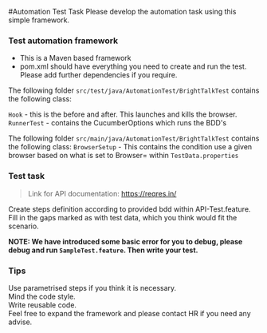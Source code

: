#Automation Test Task
Please develop the automation task using this simple framework.

### Test automation framework
- This is a Maven based framework
- pom.xml should have everything you need to create and run the test. Please add further dependencies if you require.

The following folder `src/test/java/AutomationTest/BrightTalkTest` contains the following class:

`Hook` - this is the before and after. This launches and kills the browser.
`RunnerTest` - contains the CucumberOptions which runs the BDD's

The following folder `src/main/java/AutomationTest/BrightTalkTest` contains the following class:
`BrowserSetup` - This contains the condition use a given browser based on what is set to Browser= within `TestData.properties`

### Test task
> Link for API documentation: https://reqres.in/

Create steps definition according to provided bdd within API-Test.feature.  
Fill in the gaps marked as <enter value> with test data, which you think would fit the scenario.

**NOTE: We have introduced some basic error for you to debug, please debug and run `SampleTest.feature`.
Then write your test.**

### Tips
Use parametrised steps if you think it is necessary.  
Mind the code style.  
Write reusable code.  
Feel free to expand the framework and please contact HR if you need any advise.
